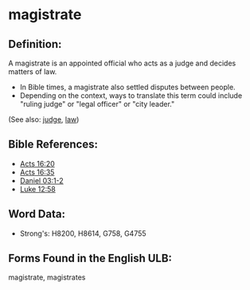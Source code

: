 # magistrate

## Definition:

A magistrate is an appointed official who acts as a judge and decides matters of law.

* In Bible times, a magistrate also settled disputes between people.
* Depending on the context, ways to translate this term could include "ruling judge" or "legal officer" or "city leader."

(See also: [judge](../other/judgeposition.md), [law](../kt/lawofmoses.md))

## Bible References:

* [Acts 16:20](rc://en/tn/help/act/16/20)
* [Acts 16:35](rc://en/tn/help/act/16/35)
* [Daniel 03:1-2](rc://en/tn/help/dan/03/01)
* [Luke 12:58](rc://en/tn/help/luk/12/58)

## Word Data:

* Strong's: H8200, H8614, G758, G4755

## Forms Found in the English ULB:

magistrate, magistrates


